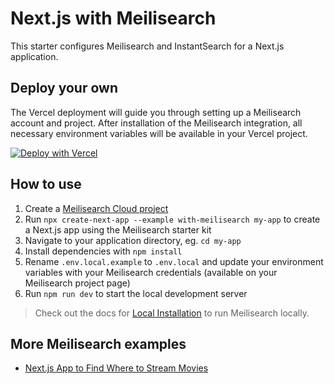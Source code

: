 # Next.js with Meilisearch

This starter configures Meilisearch and InstantSearch for a Next.js application.

## Deploy your own

The Vercel deployment will guide you through setting up a Meilisearch account and project. After installation of the Meilisearch integration, all necessary environment variables will be available in your Vercel project.

[![Deploy with Vercel](https://vercel.com/button)](https://vercel.com/new/clone?repository-url=https://github.com/vercel/next.js/tree/canary/examples/with-meilisearch&project-name=with-meilisearch&repository-name=with-meilisearch&integration-ids=oac_rwEl59xztJi8dRne84Aqaw1r)

## How to use

1. Create a [Meilisearch Cloud project](https://cloud.meilisearch.com)
1. Run `npx create-next-app --example with-meilisearch my-app` to create a Next.js app using the Meilisearch starter kit
1. Navigate to your application directory, eg. `cd my-app`
1. Install dependencies with `npm install`
1. Rename `.env.local.example` to `.env.local` and update your environment variables with your Meilisearch credentials (available on your Meilisearch project page)
1. Run `npm run dev` to start the local development server

> Check out the docs for [Local Installation](https://www.meilisearch.com/docs/learn/getting_started/installation#local-installation) to run Meilisearch locally.

## More Meilisearch examples

- [Next.js App to Find Where to Stream Movies](https://github.com/meilisearch/demo-movies)
